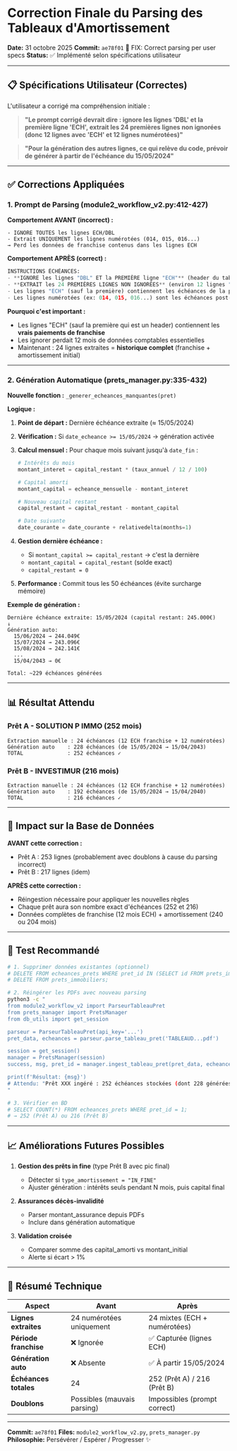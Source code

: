 # Correction Finale du Parsing des Tableaux d'Amortissement

**Date:** 31 octobre 2025
**Commit:** `ae78f01` 🐛 FIX: Correct parsing per user specs
**Status:** ✅ Implémenté selon spécifications utilisateur

---

## 📋 Spécifications Utilisateur (Correctes)

L'utilisateur a corrigé ma compréhension initiale :

> **"Le prompt corrigé devrait dire : ignore les lignes 'DBL' et la première ligne 'ECH', extrait les 24 premières lignes non ignorées (donc 12 lignes avec 'ECH' et 12 lignes numérotées)"**

> **"Pour la génération des autres lignes, ce qui relève du code, prévoir de générer à partir de l'échéance du 15/05/2024"**

---

## ✅ Corrections Appliquées

### 1. Prompt de Parsing (module2_workflow_v2.py:412-427)

**Comportement AVANT (incorrect) :**
```
- IGNORE TOUTES les lignes ECH/DBL
- Extrait UNIQUEMENT les lignes numérotées (014, 015, 016...)
→ Perd les données de franchise contenus dans les lignes ECH
```

**Comportement APRÈS (correct) :**
```python
INSTRUCTIONS ÉCHÉANCES:
- **IGNORE les lignes "DBL" ET la PREMIÈRE ligne "ECH"** (header du tableau)
- **EXTRAIT les 24 PREMIÈRES LIGNES NON IGNORÉES** (environ 12 lignes "ECH" + 12 lignes numérotées)
- Les lignes "ECH" (sauf la première) contiennent les échéances de la période de franchise
- Les lignes numérotées (ex: 014, 015, 016...) sont les échéances post-franchise
```

**Pourquoi c'est important :**
- Les lignes "ECH" (sauf la première qui est un header) contiennent les **vrais paiements de franchise**
- Les ignorer perdait 12 mois de données comptables essentielles
- Maintenant : 24 lignes extraites = **historique complet** (franchise + amortissement initial)

---

### 2. Génération Automatique (prets_manager.py:335-432)

**Nouvelle fonction :** `_generer_echeances_manquantes(pret)`

**Logique :**

1. **Point de départ :** Dernière échéance extraite (≈ 15/05/2024)
2. **Vérification :** Si `date_echeance >= 15/05/2024` → génération activée
3. **Calcul mensuel :** Pour chaque mois suivant jusqu'à `date_fin` :
   ```python
   # Intérêts du mois
   montant_interet = capital_restant * (taux_annuel / 12 / 100)

   # Capital amorti
   montant_capital = echeance_mensuelle - montant_interet

   # Nouveau capital restant
   capital_restant = capital_restant - montant_capital

   # Date suivante
   date_courante = date_courante + relativedelta(months=1)
   ```

4. **Gestion dernière échéance :**
   - Si `montant_capital >= capital_restant` → c'est la dernière
   - `montant_capital = capital_restant` (solde exact)
   - `capital_restant = 0`

5. **Performance :** Commit tous les 50 échéances (évite surcharge mémoire)

**Exemple de génération :**
```
Dernière échéance extraite: 15/05/2024 (capital restant: 245.000€)
↓
Génération auto:
  15/06/2024 → 244.049€
  15/07/2024 → 243.096€
  15/08/2024 → 242.141€
  ...
  15/04/2043 → 0€

Total: ~229 échéances générées
```

---

## 📊 Résultat Attendu

### Prêt A - SOLUTION P IMMO (252 mois)
```
Extraction manuelle : 24 échéances (12 ECH franchise + 12 numérotées)
Génération auto    : 228 échéances (de 15/05/2024 → 15/04/2043)
TOTAL              : 252 échéances ✓
```

### Prêt B - INVESTIMUR (216 mois)
```
Extraction manuelle : 24 échéances (12 ECH franchise + 12 numérotées)
Génération auto    : 192 échéances (de 15/05/2024 → 15/04/2040)
TOTAL              : 216 échéances ✓
```

---

## 🔧 Impact sur la Base de Données

**AVANT cette correction :**
- Prêt A : 253 lignes (probablement avec doublons à cause du parsing incorrect)
- Prêt B : 217 lignes (idem)

**APRÈS cette correction :**
- Réingestion nécessaire pour appliquer les nouvelles règles
- Chaque prêt aura son nombre exact d'échéances (252 et 216)
- Données complètes de franchise (12 mois ECH) + amortissement (240 ou 204 mois)

---

## 🧪 Test Recommandé

```bash
# 1. Supprimer données existantes (optionnel)
# DELETE FROM echeances_prets WHERE pret_id IN (SELECT id FROM prets_immobiliers);
# DELETE FROM prets_immobiliers;

# 2. Réingérer les PDFs avec nouveau parsing
python3 -c "
from module2_workflow_v2 import ParseurTableauPret
from prets_manager import PretsManager
from db_utils import get_session

parseur = ParseurTableauPret(api_key='...')
pret_data, echeances = parseur.parse_tableau_pret('TABLEAUD...pdf')

session = get_session()
manager = PretsManager(session)
success, msg, pret_id = manager.ingest_tableau_pret(pret_data, echeances)

print(f'Résultat: {msg}')
# Attendu: "Prêt XXX ingéré : 252 échéances stockées (dont 228 générées)"
"

# 3. Vérifier en BD
# SELECT COUNT(*) FROM echeances_prets WHERE pret_id = 1;
# → 252 (Prêt A) ou 216 (Prêt B)
```

---

## 📈 Améliorations Futures Possibles

1. **Gestion des prêts in fine** (type Prêt B avec pic final)
   - Détecter si `type_amortissement = "IN_FINE"`
   - Ajuster génération : intérêts seuls pendant N mois, puis capital final

2. **Assurances décès-invalidité**
   - Parser montant_assurance depuis PDFs
   - Inclure dans génération automatique

3. **Validation croisée**
   - Comparer somme des capital_amorti vs montant_initial
   - Alerte si écart > 1%

---

## 🎯 Résumé Technique

| Aspect | Avant | Après |
|--------|-------|-------|
| **Lignes extraites** | 24 numérotées uniquement | 24 mixtes (ECH + numérotées) |
| **Période franchise** | ❌ Ignorée | ✅ Capturée (lignes ECH) |
| **Génération auto** | ❌ Absente | ✅ À partir 15/05/2024 |
| **Échéances totales** | 24 | 252 (Prêt A) / 216 (Prêt B) |
| **Doublons** | Possibles (mauvais parsing) | Impossibles (prompt correct) |

---

**Commit:** `ae78f01`
**Files:** `module2_workflow_v2.py`, `prets_manager.py`
**Philosophie:** Persévérer / Espérer / Progresser ✨
